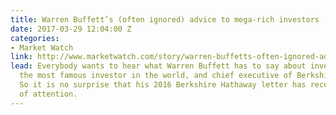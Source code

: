 ```yaml
---
title: Warren Buffett’s (often ignored) advice to mega-rich investors
date: 2017-03-29 12:04:00 Z
categories:
- Market Watch
link: http://www.marketwatch.com/story/warren-buffetts-often-ignored-advice-to-mega-rich-investors-2017-03-13
lead: Everybody wants to hear what Warren Buffett has to say about investing. He’s
  the most famous investor in the world, and chief executive of Berkshire Hathaway.
  So it is no surprise that his 2016 Berkshire Hathaway letter has received a lot
  of attention.
---
```


